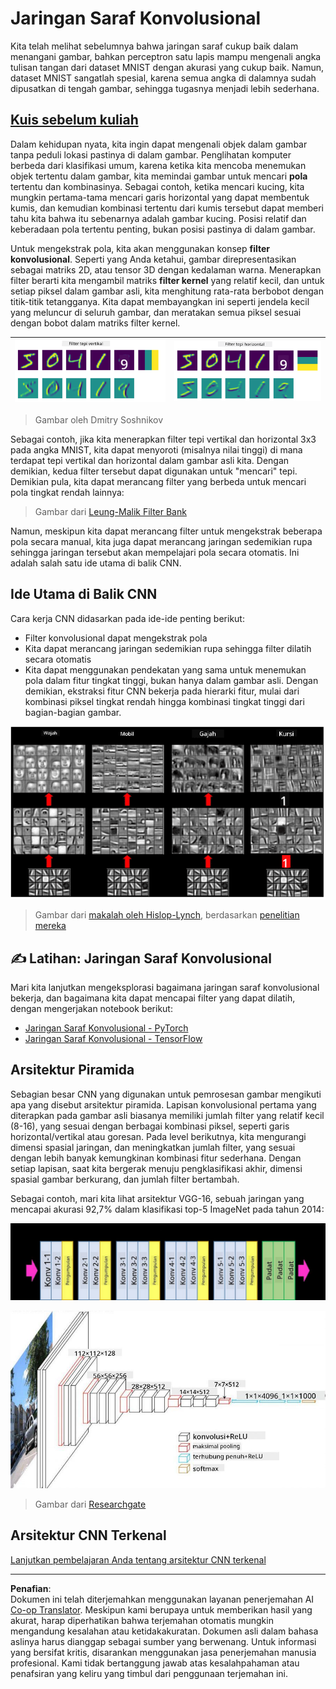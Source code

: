 <!--
CO_OP_TRANSLATOR_METADATA:
{
  "original_hash": "088837b42b7d99198bf62db8a42411e0",
  "translation_date": "2025-08-29T12:19:24+00:00",
  "source_file": "lessons/4-ComputerVision/07-ConvNets/README.md",
  "language_code": "id"
}
-->
# Jaringan Saraf Konvolusional

Kita telah melihat sebelumnya bahwa jaringan saraf cukup baik dalam menangani gambar, bahkan perceptron satu lapis mampu mengenali angka tulisan tangan dari dataset MNIST dengan akurasi yang cukup baik. Namun, dataset MNIST sangatlah spesial, karena semua angka di dalamnya sudah dipusatkan di tengah gambar, sehingga tugasnya menjadi lebih sederhana.

## [Kuis sebelum kuliah](https://ff-quizzes.netlify.app/en/ai/quiz/13)

Dalam kehidupan nyata, kita ingin dapat mengenali objek dalam gambar tanpa peduli lokasi pastinya di dalam gambar. Penglihatan komputer berbeda dari klasifikasi umum, karena ketika kita mencoba menemukan objek tertentu dalam gambar, kita memindai gambar untuk mencari **pola** tertentu dan kombinasinya. Sebagai contoh, ketika mencari kucing, kita mungkin pertama-tama mencari garis horizontal yang dapat membentuk kumis, dan kemudian kombinasi tertentu dari kumis tersebut dapat memberi tahu kita bahwa itu sebenarnya adalah gambar kucing. Posisi relatif dan keberadaan pola tertentu penting, bukan posisi pastinya di dalam gambar.

Untuk mengekstrak pola, kita akan menggunakan konsep **filter konvolusional**. Seperti yang Anda ketahui, gambar direpresentasikan sebagai matriks 2D, atau tensor 3D dengan kedalaman warna. Menerapkan filter berarti kita mengambil matriks **filter kernel** yang relatif kecil, dan untuk setiap piksel dalam gambar asli, kita menghitung rata-rata berbobot dengan titik-titik tetangganya. Kita dapat membayangkan ini seperti jendela kecil yang meluncur di seluruh gambar, dan meratakan semua piksel sesuai dengan bobot dalam matriks filter kernel.

![Filter Tepi Vertikal](../../../../../translated_images/filter-vert.b7148390ca0bc356ddc7e55555d2481819c1e86ddde9dce4db5e71a69d6f887f.id.png) | ![Filter Tepi Horizontal](../../../../../translated_images/filter-horiz.59b80ed4feb946efbe201a7fe3ca95abb3364e266e6fd90820cb893b4d3a6dda.id.png)
----|----

> Gambar oleh Dmitry Soshnikov

Sebagai contoh, jika kita menerapkan filter tepi vertikal dan horizontal 3x3 pada angka MNIST, kita dapat menyoroti (misalnya nilai tinggi) di mana terdapat tepi vertikal dan horizontal dalam gambar asli kita. Dengan demikian, kedua filter tersebut dapat digunakan untuk "mencari" tepi. Demikian pula, kita dapat merancang filter yang berbeda untuk mencari pola tingkat rendah lainnya:

> Gambar dari [Leung-Malik Filter Bank](https://www.robots.ox.ac.uk/~vgg/research/texclass/filters.html)

Namun, meskipun kita dapat merancang filter untuk mengekstrak beberapa pola secara manual, kita juga dapat merancang jaringan sedemikian rupa sehingga jaringan tersebut akan mempelajari pola secara otomatis. Ini adalah salah satu ide utama di balik CNN.

## Ide Utama di Balik CNN

Cara kerja CNN didasarkan pada ide-ide penting berikut:

* Filter konvolusional dapat mengekstrak pola
* Kita dapat merancang jaringan sedemikian rupa sehingga filter dilatih secara otomatis
* Kita dapat menggunakan pendekatan yang sama untuk menemukan pola dalam fitur tingkat tinggi, bukan hanya dalam gambar asli. Dengan demikian, ekstraksi fitur CNN bekerja pada hierarki fitur, mulai dari kombinasi piksel tingkat rendah hingga kombinasi tingkat tinggi dari bagian-bagian gambar.

![Ekstraksi Fitur Hierarkis](../../../../../translated_images/FeatureExtractionCNN.d9b456cbdae7cb643fde3032b81b2940e3cf8be842e29afac3f482725ba7f95c.id.png)

> Gambar dari [makalah oleh Hislop-Lynch](https://www.semanticscholar.org/paper/Computer-vision-based-pedestrian-trajectory-Hislop-Lynch/26e6f74853fc9bbb7487b06dc2cf095d36c9021d), berdasarkan [penelitian mereka](https://dl.acm.org/doi/abs/10.1145/1553374.1553453)

## ✍️ Latihan: Jaringan Saraf Konvolusional

Mari kita lanjutkan mengeksplorasi bagaimana jaringan saraf konvolusional bekerja, dan bagaimana kita dapat mencapai filter yang dapat dilatih, dengan mengerjakan notebook berikut:

* [Jaringan Saraf Konvolusional - PyTorch](ConvNetsPyTorch.ipynb)
* [Jaringan Saraf Konvolusional - TensorFlow](ConvNetsTF.ipynb)

## Arsitektur Piramida

Sebagian besar CNN yang digunakan untuk pemrosesan gambar mengikuti apa yang disebut arsitektur piramida. Lapisan konvolusional pertama yang diterapkan pada gambar asli biasanya memiliki jumlah filter yang relatif kecil (8-16), yang sesuai dengan berbagai kombinasi piksel, seperti garis horizontal/vertikal atau goresan. Pada level berikutnya, kita mengurangi dimensi spasial jaringan, dan meningkatkan jumlah filter, yang sesuai dengan lebih banyak kemungkinan kombinasi fitur sederhana. Dengan setiap lapisan, saat kita bergerak menuju pengklasifikasi akhir, dimensi spasial gambar berkurang, dan jumlah filter bertambah.

Sebagai contoh, mari kita lihat arsitektur VGG-16, sebuah jaringan yang mencapai akurasi 92,7% dalam klasifikasi top-5 ImageNet pada tahun 2014:

![Lapisan ImageNet](../../../../../translated_images/vgg-16-arch1.d901a5583b3a51baeaab3e768567d921e5d54befa46e1e642616c5458c934028.id.jpg)

![Piramida ImageNet](../../../../../translated_images/vgg-16-arch.64ff2137f50dd49fdaa786e3f3a975b3f22615efd13efb19c5d22f12e01451a1.id.jpg)

> Gambar dari [Researchgate](https://www.researchgate.net/figure/Vgg16-model-structure-To-get-the-VGG-NIN-model-we-replace-the-2-nd-4-th-6-th-7-th_fig2_335194493)

## Arsitektur CNN Terkenal

[Lanjutkan pembelajaran Anda tentang arsitektur CNN terkenal](CNN_Architectures.md)

---

**Penafian**:  
Dokumen ini telah diterjemahkan menggunakan layanan penerjemahan AI [Co-op Translator](https://github.com/Azure/co-op-translator). Meskipun kami berupaya untuk memberikan hasil yang akurat, harap diperhatikan bahwa terjemahan otomatis mungkin mengandung kesalahan atau ketidakakuratan. Dokumen asli dalam bahasa aslinya harus dianggap sebagai sumber yang berwenang. Untuk informasi yang bersifat kritis, disarankan menggunakan jasa penerjemahan manusia profesional. Kami tidak bertanggung jawab atas kesalahpahaman atau penafsiran yang keliru yang timbul dari penggunaan terjemahan ini.